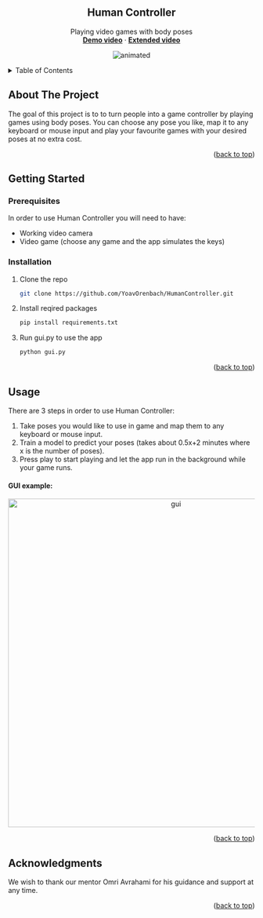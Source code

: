 <div id="top"></div>

<!-- PROJECT LOGO -->
<br />
<div align="center">

<h2 align="center">Human Controller</h2>

  <p align="center">
    Playing video games with body poses
    <br />
    <a href="https://youtu.be/IPQhQQrVtcg"><strong>Demo video</strong></a>
    ·
    <a href="https://youtu.be/IGle3bZDcw8"><strong>Extended video</strong></a>
    <br />
  </p>
</div>

<p align="center">
  <img src="https://user-images.githubusercontent.com/80704907/154738336-7d4aa904-3f71-43cc-b7b7-f2b467988a45.gif" alt="animated" />
</p>

<!-- TABLE OF CONTENTS -->
<details>
  <summary>Table of Contents</summary>
  <ol>
    <li>
      <a href="#about-the-project">About The Project</a>
   </li>
   <li>
     <a href="#getting-started">Getting Started</a>
     <ul>
     <li><a href="#prerequisites">Prerequisites</a></li>
      <li><a href="#installation">Installation</a></li>
     </ul>
   </li>
   <li><a href="#usage">Usage</a></li>
   <li><a href="#acknowledgments">Acknowledgments</a></li>
  </ol>
</details>



<!-- ABOUT THE PROJECT -->
## About The Project

The goal of this project is to to turn people into a game controller by playing games using body poses.
You can choose any pose you like, map it to any keyboard or mouse input and play your favourite games with your desired poses at no extra cost.

<p align="right">(<a href="#top">back to top</a>)</p>


<!-- GETTING STARTED -->
## Getting Started


### Prerequisites

In order to use Human Controller you will need to have:
* Working video camera
* Video game (choose any game and the app simulates the keys)

### Installation

1. Clone the repo
   ```sh
   git clone https://github.com/YoavOrenbach/HumanController.git
   ```
2. Install reqired packages
   ```sh
   pip install requirements.txt
   ```
3. Run gui.py to use the app
   ```sh
   python gui.py
   ```

<p align="right">(<a href="#top">back to top</a>)</p>



<!-- USAGE EXAMPLES -->
## Usage

There are 3 steps in order to use Human Controller:
1. Take poses you would like to use in game and map them to any keyboard or mouse input.
2. Train a model to predict your poses (takes about 0.5x+2 minutes where x is the number of poses).
3. Press play to start playing and let the app run in the background while your game runs.

#### GUI example:
<p align="center">
  <img width="670" alt="gui" src="https://user-images.githubusercontent.com/80704907/171219083-595c3876-108f-4413-ac08-6dcbfca51d3c.png"/>
</p>

<p align="right">(<a href="#top">back to top</a>)</p>

## Acknowledgments

We wish to thank our mentor Omri Avrahami for his guidance and support at any time.

<p align="right">(<a href="#top">back to top</a>)</p>
